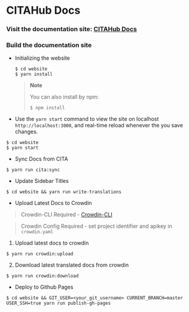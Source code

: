 # CITAHub Docs

### Visit the documentation site: [CITAHub Docs](https://docs.citahub.com/)

### Build the documentation site

- Initializing the website

  ```shell
  $ cd website
  $ yarn install
  ```

  > **Note**
  >
  > You can also install by npm:
  >
  > ```shell
  > $ npm install
  > ```

- Use the `yarn start` command to view the site on localhost `http://localhost:3000`, and real-time reload whenever the you save changes.

```shell
$ cd website
$ yarn start
```

- Sync Docs from CITA

```shell
$ yarn run cita:sync
```

- Update Sidebar Titles

```shell
$ cd website && yarn run write-translations
```

- Upload Latest Docs to Crowdin

> Crowdin-CLI Required - [Crowdin-CLI](https://support.crowdin.com/cli-tool/)

> Crowdin Config Required - set project identifier and apikey in `crowdin.yaml`

1. Upload latest docs to crowdin

```shell
$ yarn run crowdin:upload
```

2. Download latest translated docs from crowdin

```shell
$ yarn run crowdin:download
```

- Deploy to Github Pages

```shell
$ cd website && GIT_USER=<your_git_username> CURRENT_BRANCH=master USER_SSH=true yarn run publish-gh-pages
```
